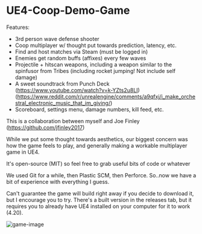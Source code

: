 # UE4-Coop-Demo-Game

Features:
- 3rd person wave defense shooter
- Coop multiplayer w/ thought put towards prediction, latency, etc.
- Find and host matches via Steam (must be logged in)
- Enemies get random buffs (affixes) every few waves
- Projectile + hitscan weapons, including a weapon similar to the spinfusor from Tribes (including rocket jumping! Not include self damage)
- A sweet soundtrack from Punch Deck (https://www.youtube.com/watch?v=k-YZts2u8LI) (https://www.reddit.com/r/unrealengine/comments/a9qfxj/i_make_orchestral_electronic_music_that_im_giving/)
- Scoreboard, settings menu, damage numbers, kill feed, etc.

This is a collaboration between myself and Joe Finley (https://github.com/jfinley2017)

While we put some thought towards aesthetics, our biggest concern was how the game feels to play, and generally making a workable multiplayer game in UE4.

It's open-source (MIT) so feel free to grab useful bits of code or whatever

We used Git for a while, then Plastic SCM, then Perforce. So..now we have a bit of experience with everything I guess.

Can't guarantee the game will build right away if you decide to download it, but I encourage you to try. There's a built version in the releases tab, but it requires you to already have UE4 installed on your computer for it to work (4.20).

![game-image](https://media.discordapp.net/attachments/184871268607197185/566034573373341706/unknown.png)
